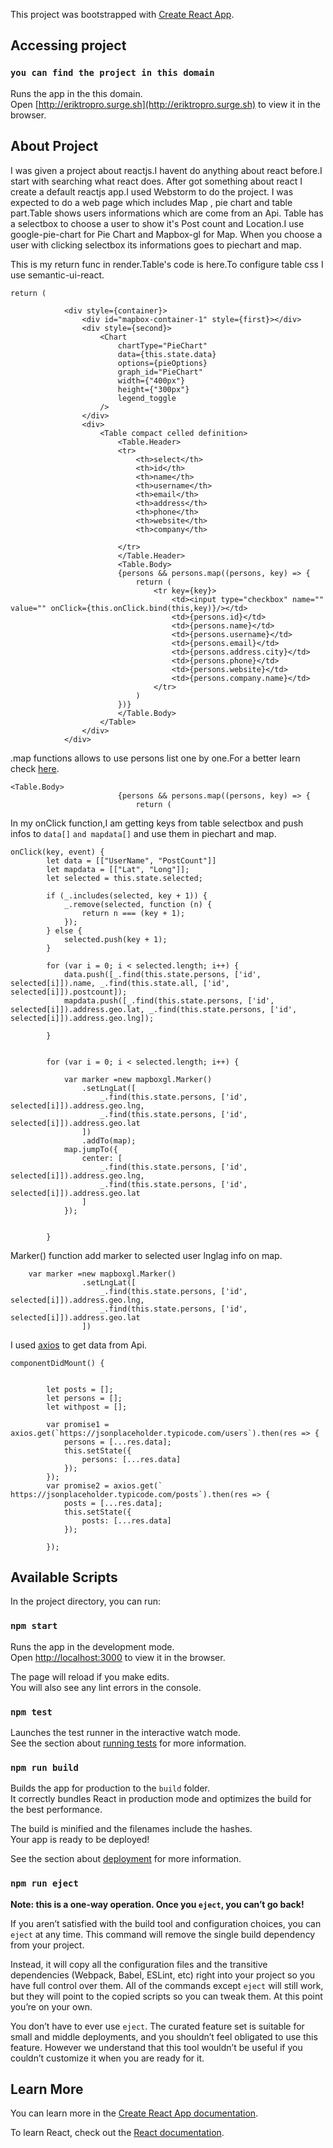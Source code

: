 This project was bootstrapped with [Create React App](https://github.com/facebook/create-react-app).

## Accessing project

### `you can find the project in this domain` 

Runs the app in the this domain.<br>
Open [http://eriktropro.surge.sh](http://eriktropro.surge.sh) to view it in the browser.

## About Project

I was given a project about reactjs.I havent do anything about react before.I start with searching what react does.
After got something about react I create a default reactjs app.I used Webstorm to do the project.
I was expected to do a web page which includes Map , pie chart and table part.Table shows users informations which are come from an Api.
Table has a selectbox to choose a user to show it's Post count and Location.I use google-pie-chart for Pie Chart and Mapbox-gl for Map.
When you choose a user with clicking selectbox its informations goes to piechart and map.

This is my return func in render.Table's code is here.To configure table css I use semantic-ui-react.
```
return (

            <div style={container}>
                <div id="mapbox-container-1" style={first}></div>
                <div style={second}>
                    <Chart
                        chartType="PieChart"
                        data={this.state.data}
                        options={pieOptions}
                        graph_id="PieChart"
                        width={"400px"}
                        height={"300px"}
                        legend_toggle
                    />
                </div>
                <div>
                    <Table compact celled definition>
                        <Table.Header>
                        <tr>
                            <th>select</th>
                            <th>id</th>
                            <th>name</th>
                            <th>username</th>
                            <th>email</th>
                            <th>address</th>
                            <th>phone</th>
                            <th>website</th>
                            <th>company</th>

                        </tr>
                        </Table.Header>
                        <Table.Body>
                        {persons && persons.map((persons, key) => {
                            return (
                                <tr key={key}>
                                    <td><input type="checkbox" name="" value="" onClick={this.onClick.bind(this,key)}/></td>
                                    <td>{persons.id}</td>
                                    <td>{persons.name}</td>
                                    <td>{persons.username}</td>
                                    <td>{persons.email}</td>
                                    <td>{persons.address.city}</td>
                                    <td>{persons.phone}</td>
                                    <td>{persons.website}</td>
                                    <td>{persons.company.name}</td>
                                </tr>
                            )
                        })}
                        </Table.Body>
                    </Table>
                </div>
            </div>
```
.map functions allows to use persons list one by one.For a better learn check [here](https://reactjs.org/docs/lists-and-keys.html).

```
<Table.Body>
                        {persons && persons.map((persons, key) => {
                            return (
```

In my onClick function,I am getting keys from table selectbox and push infos to ```data[]``` ```and mapdata[]``` and use them in piechart and map.


```
onClick(key, event) {
        let data = [["UserName", "PostCount"]]
        let mapdata = [["Lat", "Long"]];
        let selected = this.state.selected;

        if (_.includes(selected, key + 1)) {
            _.remove(selected, function (n) {
                return n === (key + 1);
            });
        } else {
            selected.push(key + 1);
        }

        for (var i = 0; i < selected.length; i++) {
            data.push([_.find(this.state.persons, ['id', selected[i]]).name, _.find(this.state.all, ['id', selected[i]]).postcount]);
            mapdata.push([_.find(this.state.persons, ['id', selected[i]]).address.geo.lat, _.find(this.state.persons, ['id', selected[i]]).address.geo.lng]);

        }


        for (var i = 0; i < selected.length; i++) {

            var marker =new mapboxgl.Marker()
                .setLngLat([
                    _.find(this.state.persons, ['id', selected[i]]).address.geo.lng,
                    _.find(this.state.persons, ['id', selected[i]]).address.geo.lat
                ])
                .addTo(map);
            map.jumpTo({
                center: [
                    _.find(this.state.persons, ['id', selected[i]]).address.geo.lng,
                    _.find(this.state.persons, ['id', selected[i]]).address.geo.lat
                ]
            });


        }

```
Marker() function add marker to selected user lnglag info on map. 

```
	var marker =new mapboxgl.Marker()
                .setLngLat([
                    _.find(this.state.persons, ['id', selected[i]]).address.geo.lng,
                    _.find(this.state.persons, ['id', selected[i]]).address.geo.lat
                ]) 
```

I used [axios](https://alligator.io/react/axios-react/) to get data from Api.

```
componentDidMount() {


        let posts = [];
        let persons = [];
        let withpost = [];

        var promise1 = axios.get(`https://jsonplaceholder.typicode.com/users`).then(res => {
            persons = [...res.data];
            this.setState({
                persons: [...res.data]
            });
        });
        var promise2 = axios.get(` https://jsonplaceholder.typicode.com/posts`).then(res => {
            posts = [...res.data];
            this.setState({
                posts: [...res.data]
            });

        });

```


## Available Scripts

In the project directory, you can run:

### `npm start`

Runs the app in the development mode.<br>
Open [http://localhost:3000](http://localhost:3000) to view it in the browser.

The page will reload if you make edits.<br>
You will also see any lint errors in the console.

### `npm test`

Launches the test runner in the interactive watch mode.<br>
See the section about [running tests](https://facebook.github.io/create-react-app/docs/running-tests) for more information.

### `npm run build`

Builds the app for production to the `build` folder.<br>
It correctly bundles React in production mode and optimizes the build for the best performance.

The build is minified and the filenames include the hashes.<br>
Your app is ready to be deployed!

See the section about [deployment](https://facebook.github.io/create-react-app/docs/deployment) for more information.

### `npm run eject`

**Note: this is a one-way operation. Once you `eject`, you can’t go back!**

If you aren’t satisfied with the build tool and configuration choices, you can `eject` at any time. This command will remove the single build dependency from your project.

Instead, it will copy all the configuration files and the transitive dependencies (Webpack, Babel, ESLint, etc) right into your project so you have full control over them. All of the commands except `eject` will still work, but they will point to the copied scripts so you can tweak them. At this point you’re on your own.

You don’t have to ever use `eject`. The curated feature set is suitable for small and middle deployments, and you shouldn’t feel obligated to use this feature. However we understand that this tool wouldn’t be useful if you couldn’t customize it when you are ready for it.

## Learn More

You can learn more in the [Create React App documentation](https://facebook.github.io/create-react-app/docs/getting-started).

To learn React, check out the [React documentation](https://reactjs.org/).
